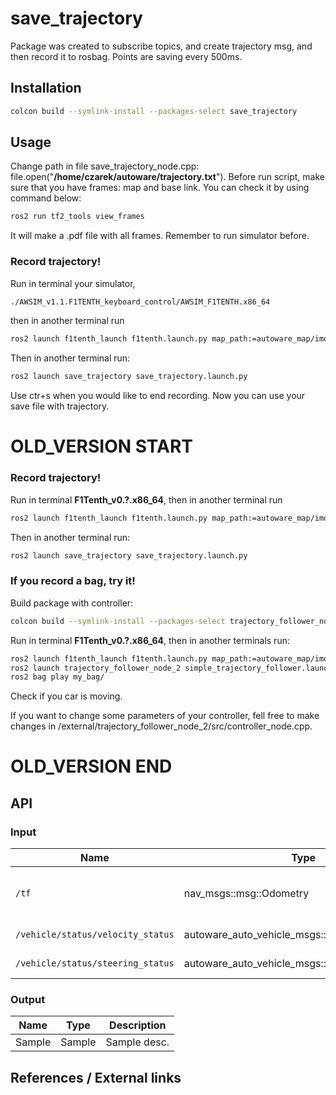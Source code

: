 # save_trajectory
<!-- Required -->
<!-- Package description -->
Package was created to subscribe topics, and create trajectory msg, and then record it to rosbag. Points are saving every 500ms.

## Installation
<!-- Required -->
<!-- Things to consider:
    - How to build package? 
    - Are there any other 3rd party dependencies required? -->

```bash
colcon build --symlink-install --packages-select save_trajectory
```

## Usage
<!-- Required -->
<!-- Things to consider:
    - Launching package. 
    - Exposed API (example service/action call. -->


Change path in file save_trajectory_node.cpp: file.open("**/home/czarek/autoware/trajectory.txt**"). Before run script, make sure that you have frames: map and base link. You can check it by using command below:
```bash
ros2 run tf2_tools view_frames
```
It will make a .pdf file with all frames. Remember to run simulator before.

### **Record trajectory!**

Run in terminal your simulator,
```bash
./AWSIM_v1.1.F1TENTH_keyboard_control/AWSIM_F1TENTH.x86_64 
```
then in another terminal run 
```bash
ros2 launch f1tenth_launch f1tenth.launch.py map_path:=autoware_map/imola
```
Then in another terminal run:

```bash
ros2 launch save_trajectory save_trajectory.launch.py
```
Use ctr+s when you would like to end recording. Now you can use your save file with trajectory.


# OLD_VERSION START

### **Record trajectory!**

Run in terminal **F1Tenth_v0.?.x86_64**, then in another terminal run 
```bash
ros2 launch f1tenth_launch f1tenth.launch.py map_path:=autoware_map/imola
```
Then in another terminal run:

```bash
ros2 launch save_trajectory save_trajectory.launch.py
```


### **If you record a bag, try it!**

Build package with controller:
```bash
colcon build --symlink-install --packages-select trajectory_follower_node_2
```

Run in terminal **F1Tenth_v0.?.x86_64**, then in another terminals run:
```bash
ros2 launch f1tenth_launch f1tenth.launch.py map_path:=autoware_map/imola.
ros2 launch trajectory_follower_node_2 simple_trajectory_follower.launch.xml
ros2 bag play my_bag/
```
Check if you car is moving.

If you want to change some parameters of your controller, fell free to make changes in /external/trajectory_follower_node_2/src/controller_node.cpp.

# OLD_VERSION END

## API
<!-- Required -->
<!-- Things to consider:
    - How do you use the package / API? -->

### Input

| Name         | Type                  | Description  |
| ------------ | --------------------- | ------------ |
| `/tf` | nav_msgs::msg::Odometry | Transform from map to base_link. |
| `/vehicle/status/velocity_status` | autoware_auto_vehicle_msgs::msg::VelocityReport | Sample desc. |
| `/vehicle/status/steering_status` | autoware_auto_vehicle_msgs::msg::SteeringReport | Sample desc. |

### Output

| Name         | Type                  | Description  |
| ------------ | --------------------- | ------------ |
| Sample | Sample | Sample desc. |



## References / External links
<!-- Optional -->
